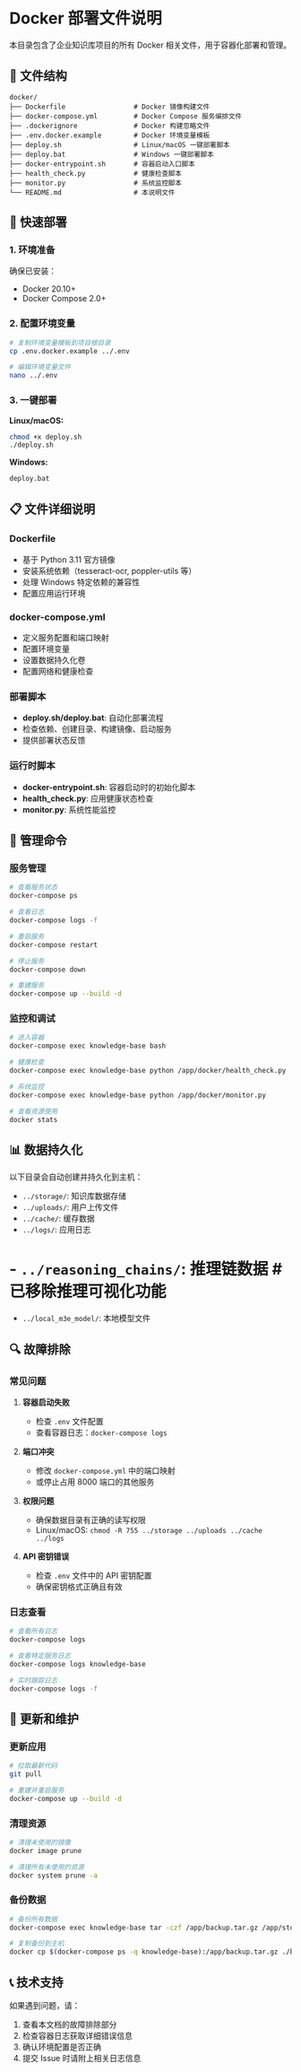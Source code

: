 # Docker 部署文件说明

本目录包含了企业知识库项目的所有 Docker 相关文件，用于容器化部署和管理。

## 📁 文件结构

```
docker/
├── Dockerfile                 # Docker 镜像构建文件
├── docker-compose.yml         # Docker Compose 服务编排文件
├── .dockerignore              # Docker 构建忽略文件
├── .env.docker.example        # Docker 环境变量模板
├── deploy.sh                  # Linux/macOS 一键部署脚本
├── deploy.bat                 # Windows 一键部署脚本
├── docker-entrypoint.sh       # 容器启动入口脚本
├── health_check.py            # 健康检查脚本
├── monitor.py                 # 系统监控脚本
└── README.md                  # 本说明文件
```

## 🚀 快速部署

### 1. 环境准备

确保已安装：
- Docker 20.10+
- Docker Compose 2.0+

### 2. 配置环境变量

```bash
# 复制环境变量模板到项目根目录
cp .env.docker.example ../.env

# 编辑环境变量文件
nano ../.env
```

### 3. 一键部署

**Linux/macOS:**
```bash
chmod +x deploy.sh
./deploy.sh
```

**Windows:**
```cmd
deploy.bat
```

## 📋 文件详细说明

### Dockerfile
- 基于 Python 3.11 官方镜像
- 安装系统依赖（tesseract-ocr, poppler-utils 等）
- 处理 Windows 特定依赖的兼容性
- 配置应用运行环境

### docker-compose.yml
- 定义服务配置和端口映射
- 配置环境变量
- 设置数据持久化卷
- 配置网络和健康检查

### 部署脚本
- **deploy.sh/deploy.bat**: 自动化部署流程
- 检查依赖、创建目录、构建镜像、启动服务
- 提供部署状态反馈

### 运行时脚本
- **docker-entrypoint.sh**: 容器启动时的初始化脚本
- **health_check.py**: 应用健康状态检查
- **monitor.py**: 系统性能监控

## 🔧 管理命令

### 服务管理
```bash
# 查看服务状态
docker-compose ps

# 查看日志
docker-compose logs -f

# 重启服务
docker-compose restart

# 停止服务
docker-compose down

# 重建服务
docker-compose up --build -d
```

### 监控和调试
```bash
# 进入容器
docker-compose exec knowledge-base bash

# 健康检查
docker-compose exec knowledge-base python /app/docker/health_check.py

# 系统监控
docker-compose exec knowledge-base python /app/docker/monitor.py

# 查看资源使用
docker stats
```

## 📊 数据持久化

以下目录会自动创建并持久化到主机：
- `../storage/`: 知识库数据存储
- `../uploads/`: 用户上传文件
- `../cache/`: 缓存数据
- `../logs/`: 应用日志
# - `../reasoning_chains/`: 推理链数据  # 已移除推理可视化功能
- `../local_m3e_model/`: 本地模型文件

## 🔍 故障排除

### 常见问题

1. **容器启动失败**
   - 检查 `.env` 文件配置
   - 查看容器日志：`docker-compose logs`

2. **端口冲突**
   - 修改 `docker-compose.yml` 中的端口映射
   - 或停止占用 8000 端口的其他服务

3. **权限问题**
   - 确保数据目录有正确的读写权限
   - Linux/macOS: `chmod -R 755 ../storage ../uploads ../cache ../logs`

4. **API 密钥错误**
   - 检查 `.env` 文件中的 API 密钥配置
   - 确保密钥格式正确且有效

### 日志查看
```bash
# 查看所有日志
docker-compose logs

# 查看特定服务日志
docker-compose logs knowledge-base

# 实时跟踪日志
docker-compose logs -f
```

## 🔄 更新和维护

### 更新应用
```bash
# 拉取最新代码
git pull

# 重建并重启服务
docker-compose up --build -d
```

### 清理资源
```bash
# 清理未使用的镜像
docker image prune

# 清理所有未使用的资源
docker system prune -a
```

### 备份数据
```bash
# 备份所有数据
docker-compose exec knowledge-base tar -czf /app/backup.tar.gz /app/storage /app/uploads

# 复制备份到主机
docker cp $(docker-compose ps -q knowledge-base):/app/backup.tar.gz ./backup.tar.gz
```

## 📞 技术支持

如果遇到问题，请：
1. 查看本文档的故障排除部分
2. 检查容器日志获取详细错误信息
3. 确认环境配置是否正确
4. 提交 Issue 时请附上相关日志信息